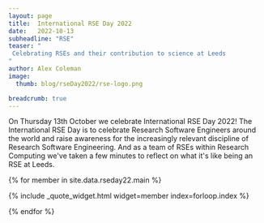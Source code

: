 ```yaml
---
layout: page
title:  International RSE Day 2022
date:   2022-10-13
subheadline: "RSE"
teaser: "
 Celebrating RSEs and their contribution to science at Leeds
"
author: Alex Coleman
image:
  thumb: blog/rseDay2022/rse-logo.png

breadcrumb: true
---
```


On Thursday 13th October we celebrate International RSE Day 2022! 
The International RSE Day is to celebrate Research Software Engineers around the world and raise awareness for the increasingly relevant discipline of Research Software Engineering. 
And as a team of RSEs within Research Computing we've taken a few minutes to reflect on what it's like being an RSE at Leeds.

{% for member in site.data.rseday22.main %}

  {% include _quote_widget.html widget=member index=forloop.index %}

{% endfor %}


